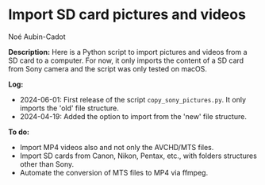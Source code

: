 # Import SD card pictures and videos

Noé Aubin-Cadot

**Description:**
Here is a Python script to import pictures and videos from a SD card to a computer. For now, it only imports the content of a SD card from Sony camera and the script was only tested on macOS.

**Log:**
- 2024-06-01: First release of the script `copy_sony_pictures.py`. It only imports the 'old' file structure.
- 2024-04-19: Added the option to import from the 'new' file structure.

**To do:**
- Import MP4 videos also and not only the AVCHD/MTS files.
- Import SD cards from Canon, Nikon, Pentax, etc., with folders structures other than Sony.
- Automate the conversion of MTS files to MP4 via ffmpeg.